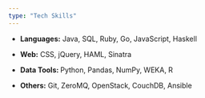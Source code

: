 ```yaml
---
type: "Tech Skills"
---
```

* <b>Languages:</b> Java, SQL, Ruby, Go, JavaScript, Haskell

* <b>Web:</b> CSS, jQuery, HAML, Sinatra

* <b> Data Tools: </b> Python, Pandas, NumPy, WEKA, R

* <b>Others:</b> Git, ZeroMQ, OpenStack, CouchDB, Ansible
